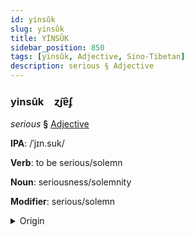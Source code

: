```yaml
---
id: yinsûk
slug: yinsûk
title: YİNSÛK
sidebar_position: 850
tags: [yinsûk, Adjective, Sino-Tibetan]
description: serious § Adjective
---
```


### yinsûk&emsp;<span kind="abugida">ɀ̃ȷɐ̑ʄ</span>

*serious* **§** [Adjective](../../tags/Adjective)

**IPA**: /ˈjɪn.suk/

**Verb**: to be serious/solemn

**Noun**: seriousness/solemnity

**Modifier**: serious/solemn

<details>
    <summary>Origin</summary>
    Cantonese 嚴肅 jim4 suk1 [jiːm.sʊk]<br/>
    <em>Sino-Tibetan Language Family</em>
</details>